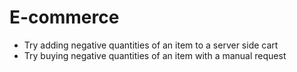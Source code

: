 # E-commerce

* Try adding negative quantities of an item to a server side cart
* Try buying negative quantities of an item with a manual request
